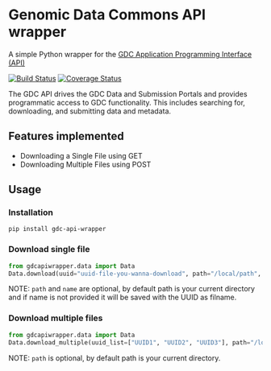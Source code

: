 Genomic Data Commons API wrapper
================================
A simple Python wrapper for the [GDC Application Programming Interface (API)](https://portal.gdc.cancer.gov/)

[![Build Status](https://travis-ci.com/histolab/gdc-api-wrapper.svg?branch=master)](https://travis-ci.com/histolab/gdc-api-wrapper)
[![Coverage Status](https://coveralls.io/repos/github/histolab/gdc-api-wrapper/badge.svg?branch=master)](https://coveralls.io/github/histolab/gdc-api-wrapper?branch=master)

The GDC API drives the GDC Data and Submission Portals and provides programmatic access to GDC functionality. This includes searching for, downloading, and submitting data and metadata.

## Features implemented
- Downloading a Single File using GET 
- Downloading Multiple Files using POST

## Usage

### Installation
`pip install gdc-api-wrapper`

### Download single file
```python
from gdcapiwrapper.data import Data
Data.download(uuid="uuid-file-you-wanna-download", path="/local/path", name="filename")
```
NOTE: `path` and `name` are optional, by default path is your current directory and if name is 
not provided it will be saved with the UUID as filname.

### Download multiple files
```python
from gdcapiwrapper.data import Data
Data.download_multiple(uuid_list=["UUID1", "UUID2", "UUID3"], path="/local/path")
```
NOTE: `path` is optional, by default path is your current directory.
